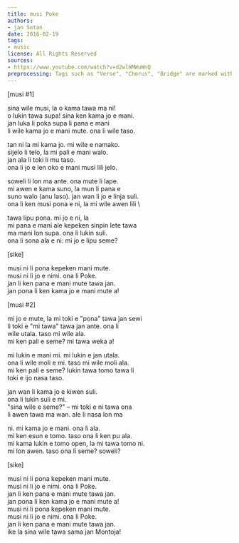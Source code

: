 ```yaml
---
title: musi Poke
authors:
- jan Sotan
date: 2016-02-19
tags:
- music
license: All Rights Reserved
sources:
- https://www.youtube.com/watch?v=d2wlHMWuWnQ
preprocessing: Tags such as "Verse", "Chorus", "Bridge" are marked with brackets.
---
```


[musi #1]

sina wile musi, la o kama tawa ma ni!  \
o lukin tawa supa! sina ken kama jo e mani.  \
jan luka li poka supa li pana e mani  \
li wile kama jo e mani mute. ona li wile taso.

tan ni la mi kama jo. mi wile e namako.  \
sijelo li telo, la mi pali e mani walo.  \
jan ala li toki li mu taso.  \
ona li jo e len oko e mani musi lili jelo.

soweli li lon ma ante. ona mute li lape.  \
mi awen e kama suno, la mun li pana e  \
suno walo (anu laso). jan wan li jo e linja suli.  \
ona li ken musi pona e ni, la mi wile awen lili  \

tawa lipu pona. mi jo e ni, la  \
mi pana e mani ale kepeken sinpin lete tawa  \
ma mani lon supa. ona li lukin suli.  \
ona li sona ala e ni: mi jo e lipu seme?

[sike]

musi ni li pona kepeken mani mute.  \
musi ni li jo e nimi. ona li Poke.  \
jan li ken pana e mani mute tawa jan.  \
jan pona li ken kama jo e mani mute a!

[musi #2]

mi jo e mute, la mi toki e "pona" tawa jan sewi  \
li toki e "mi tawa" tawa jan ante. ona li  \
wile utala. taso mi wile ala.  \
mi ken pali e seme? mi tawa weka a!

mi lukin e mani mi. mi lukin e jan utala.  \
ona li wile moli e mi. taso mi wile moli ala.  \
mi ken pali e seme? lukin tawa tomo tawa li  \
toki e ijo nasa taso.

jan wan li kama jo e kiwen suli.  \
ona li lukin suli e mi.  \
"sina wile e seme?" – mi toki e ni tawa ona  \
li awen tawa ma wan. ale li nasa lon ma

ni. mi kama jo e mani. ona li ala.  \
mi ken esun e tomo. taso ona li ken pu ala.  \
mi kama lukin e tomo open, la mi tawa tomo ni.  \
mi lon awen. taso ona li seme? soweli?

[sike]

musi ni li pona kepeken mani mute.  \
musi ni li jo e nimi. ona li Poke.  \
jan li ken pana e mani mute tawa jan.  \
jan pona li ken kama jo e mani mute a!  \
musi ni li pona kepeken mani mute.  \
musi ni li jo e nimi. ona li Poke.  \
jan li ken pana e mani mute tawa jan.  \
ike la sina wile tawa sama jan Montoja!